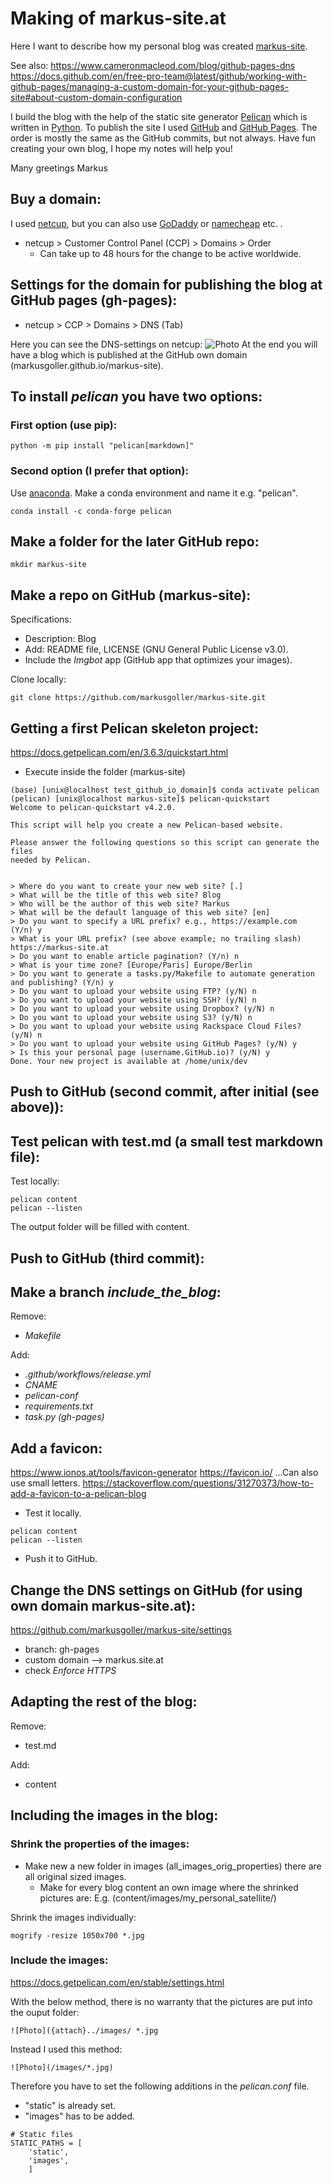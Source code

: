 # Making of markus-site.at
Here I want to describe how my personal blog was created
[markus-site](https://github.com/markusgoller/markus-site/).

See also:
https://www.cameronmacleod.com/blog/github-pages-dns
https://docs.github.com/en/free-pro-team@latest/github/working-with-github-pages/managing-a-custom-domain-for-your-github-pages-site#about-custom-domain-configuration


I build the blog with the help of the static site generator [Pelican](https://docs.getpelican.com/en/stable/) which is written in [Python](https://www.python.org/).
To publish the site I used [GitHub](https://github.com/) and [GitHub Pages](https://pages.github.com/).
The order is mostly the same as the GitHub commits, but not always. Have fun creating your own blog, I hope my notes will help you!

Many greetings Markus

## Buy a domain:
I used [netcup](https://www.netcup.de/), but you can also use [GoDaddy](https://at.godaddy.com/domains) or [namecheap](https://www.namecheap.com/) etc. .
* netcup > Customer Control Panel (CCP) > Domains > Order
  * Can take up to 48 hours for the change to be active worldwide.

## Settings for the domain for publishing the blog at GitHub pages (gh-pages):
* netcup > CCP  > Domains > DNS (Tab)

Here you can see the DNS-settings on netcup:
![Photo](./images/blog_netcup_dns_settings_Screenshot_from_2020-10-23_17-18-46.png)
At the end you will have a blog which is published at the GitHub own domain
(markusgoller.github.io/markus-site).


## To install *pelican* you have two options:
### First option (use pip):
```
python -m pip install "pelican[markdown]"
```
### Second option (I prefer that option):
Use [anaconda](https://www.anaconda.com/). Make a conda environment and name it e.g. "pelican".
```
conda install -c conda-forge pelican
```

## Make a folder for the later GitHub repo:
```
mkdir markus-site
```

## Make a repo on GitHub (markus-site):
Specifications:
* Description: Blog
* Add: README file, LICENSE (GNU General Public License v3.0).
* Include the *Imgbot* app (GitHub app that optimizes your images).

Clone locally:
```
git clone https://github.com/markusgoller/markus-site.git
```

## Getting a first Pelican skeleton project:
https://docs.getpelican.com/en/3.6.3/quickstart.html

* Execute inside the folder (markus-site)
```
(base) [unix@localhost test_github_io_domain]$ conda activate pelican
(pelican) [unix@localhost markus-site]$ pelican-quickstart
Welcome to pelican-quickstart v4.2.0.

This script will help you create a new Pelican-based website.

Please answer the following questions so this script can generate the files
needed by Pelican.


> Where do you want to create your new web site? [.]
> What will be the title of this web site? Blog
> Who will be the author of this web site? Markus
> What will be the default language of this web site? [en]
> Do you want to specify a URL prefix? e.g., https://example.com   (Y/n) y
> What is your URL prefix? (see above example; no trailing slash) https://markus-site.at
> Do you want to enable article pagination? (Y/n) n
> What is your time zone? [Europe/Paris] Europe/Berlin
> Do you want to generate a tasks.py/Makefile to automate generation and publishing? (Y/n) y
> Do you want to upload your website using FTP? (y/N) n
> Do you want to upload your website using SSH? (y/N) n
> Do you want to upload your website using Dropbox? (y/N) n
> Do you want to upload your website using S3? (y/N) n
> Do you want to upload your website using Rackspace Cloud Files? (y/N) n
> Do you want to upload your website using GitHub Pages? (y/N) y
> Is this your personal page (username.GitHub.io)? (y/N) y
Done. Your new project is available at /home/unix/dev
```
## Push to GitHub (second commit, after initial (see above)):

## Test pelican with test.md (a small test markdown file):
Test locally:
```
pelican content
pelican --listen
```
The output folder will be filled with content.

## Push to GitHub (third commit):


## Make a branch *include_the_blog*:
Remove:
* *Makefile*

Add:
* *.github/workflows/release.yml*
* *CNAME*
* *pelican-conf*
* *requirements.txt*
* *task.py (gh-pages)*


## Add a favicon:
https://www.ionos.at/tools/favicon-generator
https://favicon.io/   ...Can also use small letters.
https://stackoverflow.com/questions/31270373/how-to-add-a-favicon-to-a-pelican-blog


* Test it locally.
```
pelican content
pelican --listen
```
* Push it to GitHub.

## Change the DNS settings on GitHub (for using own domain markus-site.at):
https://github.com/markusgoller/markus-site/settings
* branch: gh-pages
* custom domain --> markus.site.at
* check *Enforce HTTPS*

## Adapting the rest of the blog:
Remove:
* test.md

Add:
* content

## Including the images in the blog:
### Shrink the properties of the images: 

* Make new a new folder in images (all_images_orig_properties) there are all original sized images.
  * Make for every blog content an own image where the shrinked pictures are:
    E.g. (content/images/my_personal_satellite/)

Shrink the images individually:
```
mogrify -resize 1050x700 *.jpg
```

### Include the images:
https://docs.getpelican.com/en/stable/settings.html


With the below method, there is no warranty that the pictures are put into the ouput folder:
```
![Photo]({attach}../images/ *.jpg
```

Instead I used this method:
```
![Photo](/images/*.jpg) 
```
Therefore you have to set the following additions in the *pelican.conf* file.
* "static" is already set.
* "images" has to be added.

```
# Static files
STATIC_PATHS = [
    'static', 
    'images',   
    ]
```





